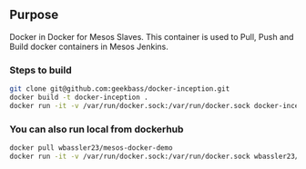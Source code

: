 ## Purpose
Docker in Docker for Mesos Slaves. This container is used to Pull, Push and Build docker containers in Mesos Jenkins.


### Steps to build
```bash
git clone git@github.com:geekbass/docker-inception.git
docker build -t docker-inception .
docker run -it -v /var/run/docker.sock:/var/run/docker.sock docker-inception /bin/bash
```


### You can also run local from dockerhub
```bash
docker pull wbassler23/mesos-docker-demo
docker run -it -v /var/run/docker.sock:/var/run/docker.sock wbassler23/mesos-docker-demo /bin/bash
```
